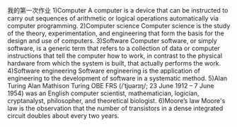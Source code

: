 我的第一次作业
1)Computer
A computer is a device that can be instructed to carry out sequences of arithmetic or logical operations automatically via computer programming.
2)Computer science
Computer science is the study of the theory, experimentation, and engineering that form the basis for the design and use of computers.
3)Software
Computer software, or simply software, is a generic term that refers to a collection of data or computer instructions that tell the computer how to work, in contrast to the physical hardware from which the system is built, that actually performs the work.
4)Software engineering
Software engineering is the application of engineering to the development of software in a systematic method.
5)Alan Turing
Alan Mathison Turing OBE FRS (/ˈtjʊərɪŋ/; 23 June 1912 – 7 June 1954) was an English computer scientist, mathematician, logician, cryptanalyst, philosopher, and theoretical biologist.
6)Moore’s law
Moore's law is the observation that the number of transistors in a dense integrated circuit doubles about every two years.